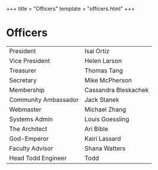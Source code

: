 +++
title = "Officers"
template = "officers.html"
+++

# Officers

|||
|---|---|
|President|Isai Ortiz|
|Vice President|Helen Larson|
|Treasurer|Thomas Tang|
|Secretary|Mike McPherson|
|Membership|Cassandra Bleskachek|
|Community Ambassador|Jack Stanek|
|Webmaster|Michael Zhang|
|Systems Admin|Louis Goessling|
|The Architect|Ari Bible|
|God-Emperor|Kairi Lassard|
|Faculty Advisor|Shana Watters|
|Head Todd Engineer|Todd|